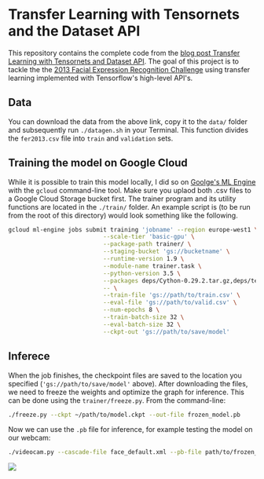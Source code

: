 # Transfer Learning with Tensornets and the Dataset API

This repository contains the complete code from the [blog post Transfer Learning with Tensornets and Dataset API](http://tamaszilagyi.com/blog/2019/2019-01-12-tensornets/). The goal of this project is to tackle the the [2013 Facial Expression Recognition Challenge](https://www.kaggle.com/c/challenges-in-representation-learning-facial-expression-recognition-challenge/data) using transfer learning implemented with Tensorflow's high-level API's. 

## Data

You can download the data from the above link, copy it to the `data/` folder and subsequently run `./datagen.sh` in your Terminal. This function divides the `fer2013.csv` file into `train` and `validation` sets.

## Training the model on Google Cloud

While it is possible to train this model locally, I did so on [Goolge's ML Engine](https://cloud.google.com/ml-engine/) with the `gcloud` command-line tool. Make sure you uplaod both .csv files to a Google Cloud Storage bucket first. The trainer program and its utility functions are located in the `./train/` folder. An example script is (to be run from the root of this directory) would look something like the following.

```bash
gcloud ml-engine jobs submit training 'jobname' --region europe-west1 \
                           --scale-tier 'basic-gpu' \
                           --package-path trainer/ \
                           --staging-bucket 'gs://bucketname' \
                           --runtime-version 1.9 \
                           --module-name trainer.task \
                           --python-version 3.5 \
                           --packages deps/Cython-0.29.2.tar.gz,deps/tensornets-0.3.6.tar.gz \
                           -- \
                           --train-file 'gs://path/to/train.csv' \
                           --eval-file 'gs://path/to/valid.csv' \
                           --num-epochs 8 \
                           --train-batch-size 32 \
                           --eval-batch-size 32 \
                           --ckpt-out 'gs://path/to/save/model'
```

## Inferece

When the job finishes, the checkpoint files are saved to the location you specified (`'gs://path/to/save/model'` above). After downloading the files, we need to freeze the weights and optimize the graph for inference. This can be done using the `trainer/freeze.py`. From the command-line:

```bash
./freeze.py --ckpt ~/path/to/model.ckpt --out-file frozen_model.pb
```

Now we can use the `.pb` file for inference, for example testing the model on our webcam:

```bash
./videocam.py --cascade-file face_default.xml --pb-file path/to/frozen_model.pb
```

![](https://raw.githubusercontent.com/mtoto/mtoto.github.io/master/blog/2019/emotins.png) 
